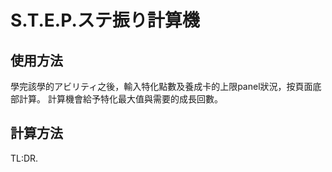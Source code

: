 # S.T.E.P.ステ振り計算機

## 使用方法

學完該學的アビリティ之後，輸入特化點數及養成卡的上限panel狀況，按頁面底部計算。
計算機會給予特化最大值與需要的成長回數。

## 計算方法

TL:DR.